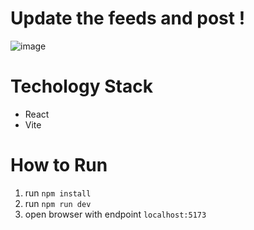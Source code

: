# Update the feeds and post !
![image](https://github.com/kittima-m/react-post-it/assets/50003643/54fb49cd-49a4-4929-a759-898647b5191c)

# Techology Stack
  - React
  - Vite
    
# How to Run
1. run `npm install`
2. run `npm run dev`
3. open browser with endpoint `localhost:5173`
